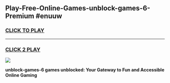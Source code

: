 
## Play-Free-Online-Games-unblock-games-6-Premium #enuuw
<h3>
<a href="https://premium.freeplayer.one?title=unblock-games-6&ref=8M">CLICK TO PLAY</a></h3>
<hr>

<h3>
<a href="https://premium.freeplayer.one?title=unblock-games-6&ref=8M">CLICK 2 PLAY</a>
  
</h3>

<a href="https://premium.freeplayer.one?title=unblock-games-6&ref=8M"><img src="https://clearcache.store/games.png"></a>


**unblock-games-6 games unblocked: Your Gateway to Fun and Accessible Online Gaming**
